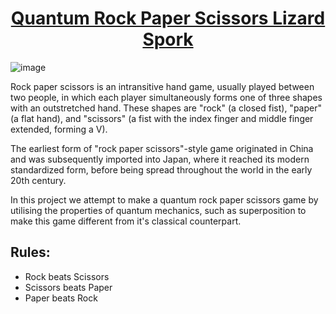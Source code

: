 # <u><center>Quantum Rock Paper Scissors Lizard Spork</u></center>

![image](hands-playing-rock-paper-scissors-game-flat-design-style-vector-illustration_540284-598.avif)

Rock paper scissors is an intransitive hand game, usually played between two people, in which each player simultaneously forms one of three shapes with an outstretched hand. These shapes are "rock" (a closed fist), "paper" (a flat hand), and "scissors" (a fist with the index finger and middle finger extended, forming a V). 

The earliest form of "rock paper scissors"-style game originated in China and was subsequently imported into Japan, where it reached its modern standardized form, before being spread throughout the world in the early 20th century.

In this project we attempt to make a quantum rock paper scissors game by utilising the properties of quantum mechanics, such as superposition to make this game different from it's classical counterpart.

## Rules:
- Rock beats Scissors
- Scissors beats Paper
- Paper beats Rock
